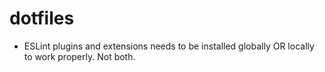 # dotfiles
- ESLint plugins and extensions needs to be installed globally OR locally to work properly. Not both.
